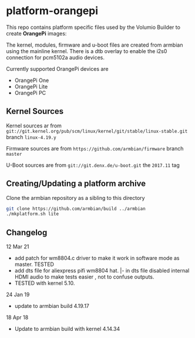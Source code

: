 # platform-orangepi

This repo contains platform specific files used by the Volumio Builder to create **OrangePi** images:

The kernel, modules, firmware and u-boot files are created from armbian using the mainline kernel.
There is a dtb overlay to enable the i2s0 connection for pcm5102a audio devices.

Currently supported OrangePi devices are
* OrangePi One
* OrangePi Lite
* OrangePi PC

## Kernel Sources
Kernel sources ar from `git://git.kernel.org/pub/scm/linux/kernel/git/stable/linux-stable.git` branch `linux-4.19.y`

Firmware sources are from `https://github.com/armbian/firmware` branch `master`

U-Boot sources are from `git://git.denx.de/u-boot.git` the `2017.11` tag

## Creating/Updating a platform archive

Clone the armbian repository as a sibling to this directory
```bash
git clone https://github.com/armbian/build ../armbian
./mkplatform.sh lite
```

## Changelog

12 Mar 21
- add patch for wm8804.c driver to make it work in software mode  as master. TESTED
- add dts file for aliexpress pifi wm8804 hat.
  |- in dts file disabled internal HDMI audio to make tests easier , not to confuse outputs.
- TESTED with kernel 5.10. 


24 Jan 19
- update to armbian build 4.19.17

18 Apr 18
- Update to armbian build with kernel 4.14.34
